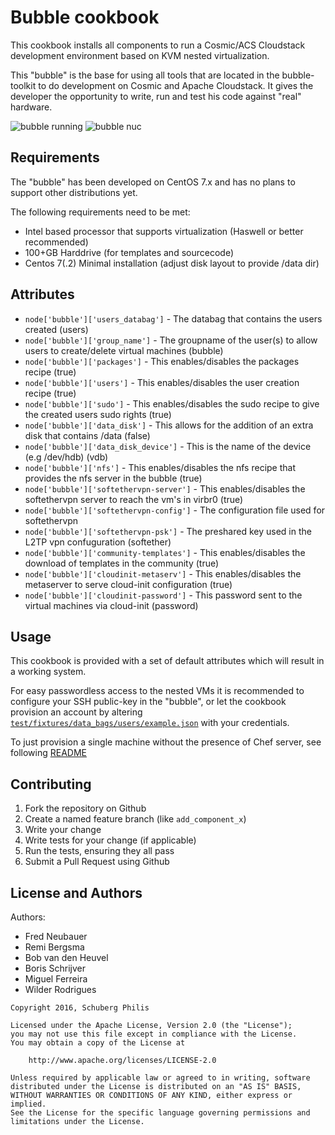 Bubble cookbook
==============================
This cookbook installs all components to run a Cosmic/ACS Cloudstack development environment based on KVM nested virtualization.

This "bubble" is the base for using all tools that are located in the bubble-toolkit to do development on Cosmic and Apache Cloudstack. It gives the developer the opportunity to write, run and test his code against "real" hardware.

![bubble running](https://cloud.githubusercontent.com/assets/1392945/13878645/09e3e1ee-ed13-11e5-9119-c7dc595e5cbb.png)
![bubble nuc](https://cloud.githubusercontent.com/assets/1392945/13878657/1e19cb2e-ed13-11e5-8dff-0f4f3855196a.png)

Requirements
------------
The "bubble" has been developed on CentOS 7.x and has no plans to support other distributions yet.

The following requirements need to be met:

* Intel based processor that supports virtualization (Haswell or better recommended)
* 100+GB Harddrive (for templates and sourcecode)
* Centos 7(.2) Minimal installation (adjust disk layout to provide /data dir)

Attributes
----------
* `node['bubble']['users_databag']` - The databag that contains the users created (users)
* `node['bubble']['group_name']` - The groupname of the user(s) to allow users to create/delete virtual machines (bubble)
* `node['bubble']['packages']` - This enables/disables the packages recipe (true)
* `node['bubble']['users']` - This enables/disables the user creation recipe (true)
* `node['bubble']['sudo']` - This enables/disables the sudo recipe to give the created users sudo rights (true)
* `node['bubble']['data_disk']` - This allows for the addition of an extra disk that contains /data (false)
* `node['bubble']['data_disk_device']` - This is the name of the device (e.g /dev/hdb) (vdb)
* `node['bubble']['nfs']` - This enables/disables the nfs recipe that provides the nfs server in the bubble (true)
* `node['bubble']['softethervpn-server']` - This enables/disables the softethervpn server to reach the vm's in virbr0 (true)
* `node['bubble']['softethervpn-config']` - The configuration file used for softethervpn
* `node['bubble']['softethervpn-psk']` - The preshared key used in the L2TP vpn confuguration (softether)
* `node['bubble']['community-templates']` - This enables/disables the download of templates in the community (true)
* `node['bubble']['cloudinit-metaserv']` - This enables/disables the metaserver to serve cloud-init configuration (true)
* `node['bubble']['cloudinit-password']` - This password sent to the virtual machines via cloud-init (password)

Usage
-----
This cookbook is provided with a set of default attributes which will result in a working system.

For easy passwordless access to the nested VMs it is recommended to configure your SSH public-key in the "bubble", or let the cookbook provision an account by altering [`test/fixtures/data_bags/users/example.json`](test/fixtures/data_bags/users/example.json) with your credentials.

To just provision a single machine without the presence of Chef server, see following [README](test/localinstall/README.md)

Contributing
------------

1. Fork the repository on Github
2. Create a named feature branch (like `add_component_x`)
3. Write your change
4. Write tests for your change (if applicable)
5. Run the tests, ensuring they all pass
6. Submit a Pull Request using Github

License and Authors
-------------------
Authors:
* Fred Neubauer
* Remi Bergsma
* Bob van den Heuvel
* Boris Schrijver
* Miguel Ferreira
* Wilder Rodrigues

```text
Copyright 2016, Schuberg Philis

Licensed under the Apache License, Version 2.0 (the "License");
you may not use this file except in compliance with the License.
You may obtain a copy of the License at

    http://www.apache.org/licenses/LICENSE-2.0

Unless required by applicable law or agreed to in writing, software
distributed under the License is distributed on an "AS IS" BASIS,
WITHOUT WARRANTIES OR CONDITIONS OF ANY KIND, either express or implied.
See the License for the specific language governing permissions and
limitations under the License.
```

